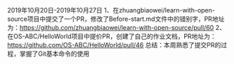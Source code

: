2019年10月20日-2019年10月27日
1、在zhuangbiaowei/learn-with-open-source项目中提交了一个PR，修改了Before-start.md文件中的错别字，PR地址为：https://github.com/zhuangbiaowei/learn-with-open-source/pull/60
2、在OS-ABC/HelloWorld项目中提价PR，创建了自己的作业文档，PR地址为：https://github.com/OS-ABC/HelloWorld/pull/46
总结：本周熟悉了提交PR的过程，掌握了Git基本命令的使用
